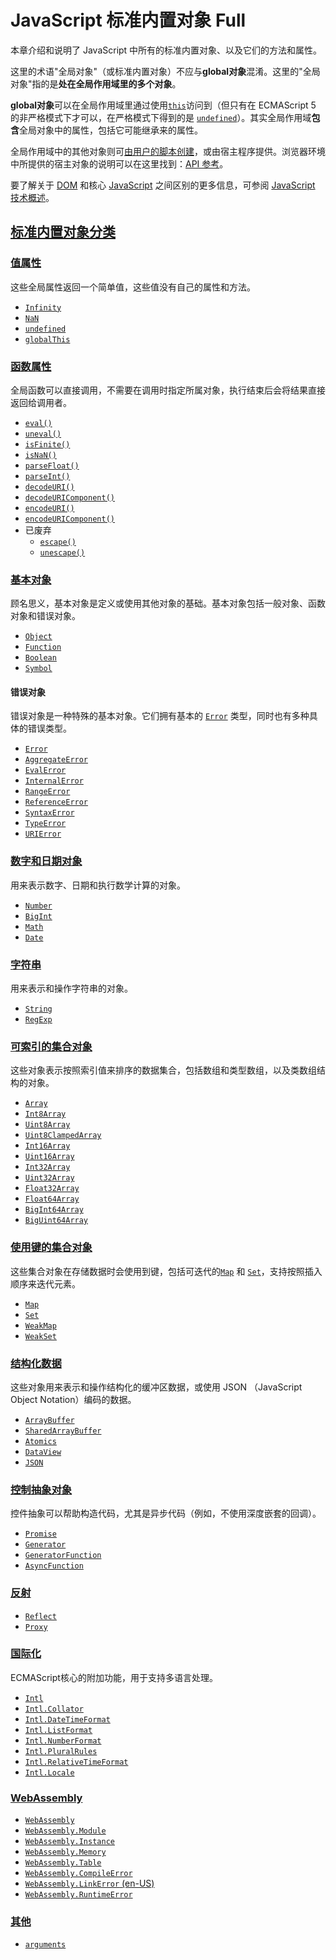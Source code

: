 # JavaScript 标准内置对象 Full

本章介绍和说明了 JavaScript 中所有的标准内置对象、以及它们的方法和属性。

这里的术语"全局对象"（或标准内置对象）不应与**global对象**混淆。这里的"全局对象"指的是**处在全局作用域里的多个对象**。

**global对象**可以在全局作用域里通过使用[`this`](https://developer.mozilla.org/zh-CN/docs/Web/JavaScript/Reference/Operators/this)访问到（但只有在 ECMAScript 5 的非严格模式下才可以，在严格模式下得到的是 [`undefined`](https://developer.mozilla.org/zh-CN/docs/Web/JavaScript/Reference/Global_Objects/undefined)）。其实全局作用域**包含**全局对象中的属性，包括它可能继承来的属性。

全局作用域中的其他对象则可[由用户的脚本创建](https://developer.mozilla.org/zh-CN/docs/Web/JavaScript/Guide/Working_with_Objects#creating_new_objects)，或由宿主程序提供。浏览器环境中所提供的宿主对象的说明可以在这里找到：[API 参考](https://developer.mozilla.org/zh-CN/docs/Web/API)。

要了解关于 [DOM](https://developer.mozilla.org/zh-CN/docs/Web/API/Document_Object_Model) 和核心 [JavaScript](https://developer.mozilla.org/zh-CN/docs/Web/JavaScript) 之间区别的更多信息，可参阅 [JavaScript 技术概述](https://developer.mozilla.org/zh-CN/docs/Web/JavaScript/JavaScript_technologies_overview)。

## [标准内置对象分类](https://developer.mozilla.org/zh-CN/docs/Web/JavaScript/Reference/Global_Objects#标准内置对象分类)

### [值属性](https://developer.mozilla.org/zh-CN/docs/Web/JavaScript/Reference/Global_Objects#值属性)

这些全局属性返回一个简单值，这些值没有自己的属性和方法。

- [`Infinity`](https://developer.mozilla.org/zh-CN/docs/Web/JavaScript/Reference/Global_Objects/Infinity)
- [`NaN`](https://developer.mozilla.org/zh-CN/docs/Web/JavaScript/Reference/Global_Objects/NaN)
- [`undefined`](https://developer.mozilla.org/zh-CN/docs/Web/JavaScript/Reference/Global_Objects/undefined)
- [`globalThis`](https://developer.mozilla.org/zh-CN/docs/Web/JavaScript/Reference/Global_Objects/globalThis)

### [函数属性](https://developer.mozilla.org/zh-CN/docs/Web/JavaScript/Reference/Global_Objects#函数属性)

全局函数可以直接调用，不需要在调用时指定所属对象，执行结束后会将结果直接返回给调用者。

- [`eval()`](https://developer.mozilla.org/zh-CN/docs/Web/JavaScript/Reference/Global_Objects/eval)
- [`uneval()`](https://developer.mozilla.org/zh-CN/docs/Web/JavaScript/Reference/Global_Objects/uneval)
- [`isFinite()`](https://developer.mozilla.org/zh-CN/docs/Web/JavaScript/Reference/Global_Objects/isFinite)
- [`isNaN()`](https://developer.mozilla.org/zh-CN/docs/Web/JavaScript/Reference/Global_Objects/isNaN)
- [`parseFloat()`](https://developer.mozilla.org/zh-CN/docs/Web/JavaScript/Reference/Global_Objects/parseFloat)
- [`parseInt()`](https://developer.mozilla.org/zh-CN/docs/Web/JavaScript/Reference/Global_Objects/parseInt)
- [`decodeURI()`](https://developer.mozilla.org/zh-CN/docs/Web/JavaScript/Reference/Global_Objects/decodeURI)
- [`decodeURIComponent()`](https://developer.mozilla.org/zh-CN/docs/Web/JavaScript/Reference/Global_Objects/decodeURIComponent)
- [`encodeURI()`](https://developer.mozilla.org/zh-CN/docs/Web/JavaScript/Reference/Global_Objects/encodeURI)
- [`encodeURIComponent()`](https://developer.mozilla.org/zh-CN/docs/Web/JavaScript/Reference/Global_Objects/encodeURIComponent)
- 已废弃
  - [`escape()`](https://developer.mozilla.org/zh-CN/docs/Web/JavaScript/Reference/Global_Objects/escape)
  - [`unescape()`](https://developer.mozilla.org/zh-CN/docs/Web/JavaScript/Reference/Global_Objects/unescape)

### [基本对象](https://developer.mozilla.org/zh-CN/docs/Web/JavaScript/Reference/Global_Objects#基本对象)

顾名思义，基本对象是定义或使用其他对象的基础。基本对象包括一般对象、函数对象和错误对象。

- [`Object`](https://developer.mozilla.org/zh-CN/docs/Web/JavaScript/Reference/Global_Objects/Object)
- [`Function`](https://developer.mozilla.org/zh-CN/docs/Web/JavaScript/Reference/Global_Objects/Function)
- [`Boolean`](https://developer.mozilla.org/zh-CN/docs/Web/JavaScript/Reference/Global_Objects/Boolean)
- [`Symbol`](https://developer.mozilla.org/zh-CN/docs/Web/JavaScript/Reference/Global_Objects/Symbol)

#### 错误对象

错误对象是一种特殊的基本对象。它们拥有基本的 [`Error`](https://developer.mozilla.org/zh-CN/docs/Web/JavaScript/Reference/Global_Objects/Error) 类型，同时也有多种具体的错误类型。

- [`Error`](https://developer.mozilla.org/zh-CN/docs/Web/JavaScript/Reference/Global_Objects/Error)
- [`AggregateError`](https://developer.mozilla.org/zh-CN/docs/Web/JavaScript/Reference/Global_Objects/AggregateError)
- [`EvalError`](https://developer.mozilla.org/zh-CN/docs/Web/JavaScript/Reference/Global_Objects/EvalError)
- [`InternalError`](https://developer.mozilla.org/zh-CN/docs/Web/JavaScript/Reference/Global_Objects/InternalError)
- [`RangeError`](https://developer.mozilla.org/zh-CN/docs/Web/JavaScript/Reference/Global_Objects/RangeError)
- [`ReferenceError`](https://developer.mozilla.org/zh-CN/docs/Web/JavaScript/Reference/Global_Objects/ReferenceError)
- [`SyntaxError`](https://developer.mozilla.org/zh-CN/docs/Web/JavaScript/Reference/Global_Objects/SyntaxError)
- [`TypeError`](https://developer.mozilla.org/zh-CN/docs/Web/JavaScript/Reference/Global_Objects/TypeError)
- [`URIError`](https://developer.mozilla.org/zh-CN/docs/Web/JavaScript/Reference/Global_Objects/URIError)

### [数字和日期对象](https://developer.mozilla.org/zh-CN/docs/Web/JavaScript/Reference/Global_Objects#数字和日期对象)

用来表示数字、日期和执行数学计算的对象。

- [`Number`](https://developer.mozilla.org/zh-CN/docs/Web/JavaScript/Reference/Global_Objects/Number)
- [`BigInt`](https://developer.mozilla.org/zh-CN/docs/Web/JavaScript/Reference/Global_Objects/BigInt)
- [`Math`](https://developer.mozilla.org/zh-CN/docs/Web/JavaScript/Reference/Global_Objects/Math)
- [`Date`](https://developer.mozilla.org/zh-CN/docs/Web/JavaScript/Reference/Global_Objects/Date)

### [字符串](https://developer.mozilla.org/zh-CN/docs/Web/JavaScript/Reference/Global_Objects#字符串)

用来表示和操作字符串的对象。

- [`String`](https://developer.mozilla.org/zh-CN/docs/Web/JavaScript/Reference/Global_Objects/String)
- [`RegExp`](https://developer.mozilla.org/zh-CN/docs/Web/JavaScript/Reference/Global_Objects/RegExp)

### [可索引的集合对象](https://developer.mozilla.org/zh-CN/docs/Web/JavaScript/Reference/Global_Objects#可索引的集合对象)

这些对象表示按照索引值来排序的数据集合，包括数组和类型数组，以及类数组结构的对象。

- [`Array`](https://developer.mozilla.org/zh-CN/docs/Web/JavaScript/Reference/Global_Objects/Array)
- [`Int8Array`](https://developer.mozilla.org/zh-CN/docs/Web/JavaScript/Reference/Global_Objects/Int8Array)
- [`Uint8Array`](https://developer.mozilla.org/zh-CN/docs/Web/JavaScript/Reference/Global_Objects/Uint8Array)
- [`Uint8ClampedArray`](https://developer.mozilla.org/zh-CN/docs/Web/JavaScript/Reference/Global_Objects/Uint8ClampedArray)
- [`Int16Array`](https://developer.mozilla.org/zh-CN/docs/Web/JavaScript/Reference/Global_Objects/Int16Array)
- [`Uint16Array`](https://developer.mozilla.org/zh-CN/docs/Web/JavaScript/Reference/Global_Objects/Uint16Array)
- [`Int32Array`](https://developer.mozilla.org/zh-CN/docs/Web/JavaScript/Reference/Global_Objects/Int32Array)
- [`Uint32Array`](https://developer.mozilla.org/zh-CN/docs/Web/JavaScript/Reference/Global_Objects/Uint32Array)
- [`Float32Array`](https://developer.mozilla.org/zh-CN/docs/Web/JavaScript/Reference/Global_Objects/Float32Array)
- [`Float64Array`](https://developer.mozilla.org/zh-CN/docs/Web/JavaScript/Reference/Global_Objects/Float64Array)
- [`BigInt64Array`](https://developer.mozilla.org/zh-CN/docs/Web/JavaScript/Reference/Global_Objects/BigInt64Array)
- [`BigUint64Array`](https://developer.mozilla.org/zh-CN/docs/Web/JavaScript/Reference/Global_Objects/BigUint64Array)

### [使用键的集合对象](https://developer.mozilla.org/zh-CN/docs/Web/JavaScript/Reference/Global_Objects#使用键的集合对象)

这些集合对象在存储数据时会使用到键，包括可迭代的[`Map`](https://developer.mozilla.org/zh-CN/docs/Web/JavaScript/Reference/Global_Objects/Map) 和 [`Set`](https://developer.mozilla.org/zh-CN/docs/Web/JavaScript/Reference/Global_Objects/Set)，支持按照插入顺序来迭代元素。

- [`Map`](https://developer.mozilla.org/zh-CN/docs/Web/JavaScript/Reference/Global_Objects/Map)
- [`Set`](https://developer.mozilla.org/zh-CN/docs/Web/JavaScript/Reference/Global_Objects/Set)
- [`WeakMap`](https://developer.mozilla.org/zh-CN/docs/Web/JavaScript/Reference/Global_Objects/WeakMap)
- [`WeakSet`](https://developer.mozilla.org/zh-CN/docs/Web/JavaScript/Reference/Global_Objects/WeakSet)

### [结构化数据](https://developer.mozilla.org/zh-CN/docs/Web/JavaScript/Reference/Global_Objects#结构化数据)

这些对象用来表示和操作结构化的缓冲区数据，或使用 JSON （JavaScript Object Notation）编码的数据。

- [`ArrayBuffer`](https://developer.mozilla.org/zh-CN/docs/Web/JavaScript/Reference/Global_Objects/ArrayBuffer)
- [`SharedArrayBuffer`](https://developer.mozilla.org/zh-CN/docs/Web/JavaScript/Reference/Global_Objects/SharedArrayBuffer)
- [`Atomics`](https://developer.mozilla.org/zh-CN/docs/Web/JavaScript/Reference/Global_Objects/Atomics)
- [`DataView`](https://developer.mozilla.org/zh-CN/docs/Web/JavaScript/Reference/Global_Objects/DataView)
- [`JSON`](https://developer.mozilla.org/zh-CN/docs/Web/JavaScript/Reference/Global_Objects/JSON)

### [控制抽象对象](https://developer.mozilla.org/zh-CN/docs/Web/JavaScript/Reference/Global_Objects#控制抽象对象)

控件抽象可以帮助构造代码，尤其是异步代码（例如，不使用深度嵌套的回调）。

- [`Promise`](https://developer.mozilla.org/zh-CN/docs/Web/JavaScript/Reference/Global_Objects/Promise)
- [`Generator`](https://developer.mozilla.org/zh-CN/docs/Web/JavaScript/Reference/Global_Objects/Generator)
- [`GeneratorFunction`](https://developer.mozilla.org/zh-CN/docs/Web/JavaScript/Reference/Global_Objects/GeneratorFunction)
- [`AsyncFunction`](https://developer.mozilla.org/zh-CN/docs/Web/JavaScript/Reference/Global_Objects/AsyncFunction)

### [反射](https://developer.mozilla.org/zh-CN/docs/Web/JavaScript/Reference/Global_Objects#反射)

- [`Reflect`](https://developer.mozilla.org/zh-CN/docs/Web/JavaScript/Reference/Global_Objects/Reflect)
- [`Proxy`](https://developer.mozilla.org/zh-CN/docs/Web/JavaScript/Reference/Global_Objects/Proxy)

### [国际化](https://developer.mozilla.org/zh-CN/docs/Web/JavaScript/Reference/Global_Objects#国际化)

ECMAScript核心的附加功能，用于支持多语言处理。

- [`Intl`](https://developer.mozilla.org/zh-CN/docs/Web/JavaScript/Reference/Global_Objects/Intl)
- [`Intl.Collator`](https://developer.mozilla.org/zh-CN/docs/Web/JavaScript/Reference/Global_Objects/Intl/Collator)
- [`Intl.DateTimeFormat`](https://developer.mozilla.org/zh-CN/docs/Web/JavaScript/Reference/Global_Objects/Intl/DateTimeFormat)
- [`Intl.ListFormat`](https://developer.mozilla.org/zh-CN/docs/Web/JavaScript/Reference/Global_Objects/Intl/ListFormat)
- [`Intl.NumberFormat`](https://developer.mozilla.org/zh-CN/docs/Web/JavaScript/Reference/Global_Objects/Intl/NumberFormat)
- [`Intl.PluralRules`](https://developer.mozilla.org/zh-CN/docs/Web/JavaScript/Reference/Global_Objects/Intl/PluralRules)
- [`Intl.RelativeTimeFormat`](https://developer.mozilla.org/zh-CN/docs/Web/JavaScript/Reference/Global_Objects/Intl/RelativeTimeFormat)
- [`Intl.Locale`](https://developer.mozilla.org/zh-CN/docs/Web/JavaScript/Reference/Global_Objects/Intl/Locale)

### [WebAssembly](https://developer.mozilla.org/zh-CN/docs/Web/JavaScript/Reference/Global_Objects#webassembly)

- [`WebAssembly`](https://developer.mozilla.org/zh-CN/docs/Web/JavaScript/Reference/Global_Objects/WebAssembly)
- [`WebAssembly.Module`](https://developer.mozilla.org/zh-CN/docs/Web/JavaScript/Reference/Global_Objects/WebAssembly/Module)
- [`WebAssembly.Instance`](https://developer.mozilla.org/zh-CN/docs/Web/JavaScript/Reference/Global_Objects/WebAssembly/Instance)
- [`WebAssembly.Memory`](https://developer.mozilla.org/zh-CN/docs/Web/JavaScript/Reference/Global_Objects/WebAssembly/Memory)
- [`WebAssembly.Table`](https://developer.mozilla.org/zh-CN/docs/Web/JavaScript/Reference/Global_Objects/WebAssembly/Table)
- [`WebAssembly.CompileError`](https://developer.mozilla.org/zh-CN/docs/Web/JavaScript/Reference/Global_Objects/WebAssembly/CompileError)
- [`WebAssembly.LinkError` (en-US)](https://developer.mozilla.org/en-US/docs/Web/JavaScript/Reference/Global_Objects/WebAssembly/LinkError)
- [`WebAssembly.RuntimeError`](https://developer.mozilla.org/zh-CN/docs/Web/JavaScript/Reference/Global_Objects/WebAssembly/RuntimeError)

### [其他](https://developer.mozilla.org/zh-CN/docs/Web/JavaScript/Reference/Global_Objects#其他)

- [`arguments`](https://developer.mozilla.org/zh-CN/docs/Web/JavaScript/Reference/Functions/arguments)

